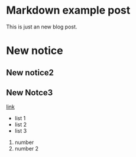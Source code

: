 # Markdown example post

This is just an new blog post.

# New notice
## New notice2
## New Notce3
[link](www.google.com)
* list 1
* list 2
* list 3

1. number 
2. number 2
